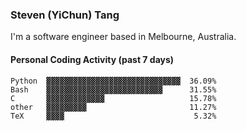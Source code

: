 ### Steven (YiChun) Tang

I'm a software engineer based in Melbourne, Australia.

#### Personal Coding Activity (past 7 days)
```
Python  ▓▓▓▓▓▓▓▓▓▓▓▓▓▓▓▓▓▓▓▓▓▓▓▓▓▓▓▓▓▓  36.09%
Bash    ▓▓▓▓▓▓▓▓▓▓▓▓▓▓▓▓▓▓▓▓▓▓▓▓▓▓      31.55%
C       ▓▓▓▓▓▓▓▓▓▓▓▓▓                   15.78%
other   ▓▓▓▓▓▓▓▓▓                       11.27%
TeX     ▓▓▓▓                             5.32%
```
